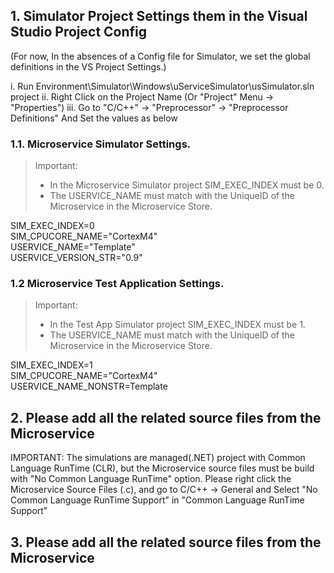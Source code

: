 
## 1. Simulator Project Settings them in the Visual Studio Project Config

(For now, In the absences of a Config file for Simulator, we set the global definitions in the VS Project Settings.)

i. Run Environment\Simulator\Windows\uServiceSimulator\usSimulator.sln project
ii. Right Click on the Project Name (Or "Project" Menu -> "Properties")
iii. Go to "C/C++" -> "Preprocessor" -> "Preprocessor Definitions"
And Set the values as below

### 1.1. Microservice Simulator Settings. 
> Important: 
>   - In the Microservice Simulator project SIM_EXEC_INDEX must be 0.
>   - The USERVICE_NAME must match with the UniqueID of the Microservice in the Microservice Store.

SIM_EXEC_INDEX=0<br>
SIM_CPUCORE_NAME="CortexM4"<br>
USERVICE_NAME="Template"<br>
USERVICE_VERSION_STR="0.9"<br>

### 1.2 Microservice Test Application Settings. 
> Important: 
>   - In the Test App Simulator project SIM_EXEC_INDEX must be 1.
>   - The USERVICE_NAME must match with the UniqueID of the Microservice in the Microservice Store.

SIM_EXEC_INDEX=1<br>
SIM_CPUCORE_NAME="CortexM4"<br>
USERVICE_NAME_NONSTR=Template<br>


## 2. Please add all the related source files from the Microservice
   IMPORTANT: The simulations are managed(.NET) project with Common Language RunTime (CLR), but the Microservice source files must be build with "No Common Language RunTime" option. Please right click the Microservice Source Files (.c), and go to C/C++ -> General and Select "No Common Language RunTime Support" in "Common Language RunTime Support"

## 3. Please add all the related source files from the Microservice

